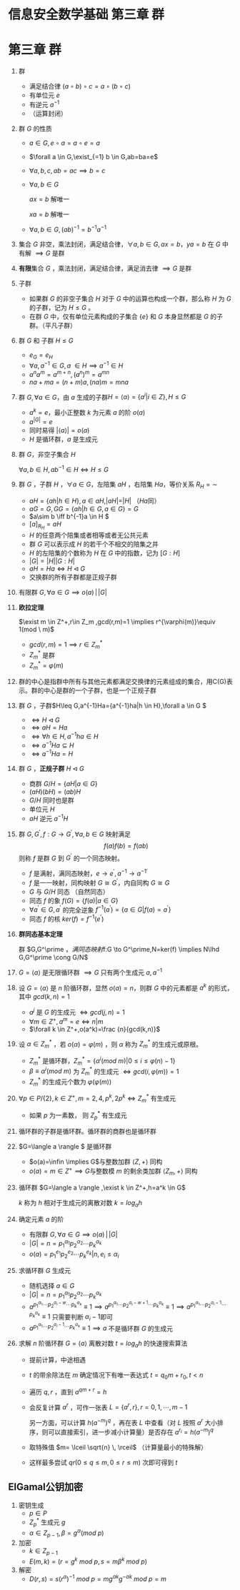 # 信息安全数学基础 第三章 群


# 第三章 群

1. 群

   - 满足结合律 $(a \circ b)\circ c=a \circ (b\circ c)$
   - 有单位元 $e$
   - 有逆元 $a^{-1}$
   - （运算封闭）

2. 群 $G$ 的性质

   - $a\in G,e \circ a=a \circ e =a$

   - $\forall a \in G,\exist_{=1} b \in G,ab=ba=e$

   - $\forall a,b,c,ab=ac \implies b=c$

   - $\forall a,b \in G$

     $ax=b$ 解唯一

     $xa=b$ 解唯一

   - $\forall a,b \in G , (ab)^{-1}=b^{-1}a^{-1}$

3. 集合 $G$ 非空，乘法封闭，满足结合律，$\forall a,b \in G,ax=b，ya=b$ 在 $G$ 中有解 $\implies G$ 是群

4. **有限**集合 $G$ ，乘法封闭，满足结合律，满足消去律 $\implies G$ 是群

5. 子群

   - 如果群 $G$ 的非空子集合 $H$ 对于 $G$ 中的运算也构成一个群，那么称 $H$ 为 $G$ 的子群，记为 $H \leq G$ 。
   - 在群 $G$ 中，仅有单位元素构成的子集合 $\{e\}$ 和 $G$ 本身显然都是 $G$ 的子群。（平凡子群）

6. 群 $G$ 和 子群 $H \leq G$

   -  $e_G=e_H$
   -  $\forall a,a^{-1} \in G,a\ \in H \implies a^{-1} \in H$
   -  $a^na^m=a^{m+n},(a^n)^m=a^{mn}$
   -  $na+ma=(n+m)a,(na)m=mna$

7. 群 $G,\forall a \in G$，由 $a$ 生成的子群$H=\langle a \rangle =\{a^i|i \in Z \} , H\leq G$

   - $a^k=e$，最小正整数 $k$ 为元素 $a$ 的阶 $o(a)$
   - $a^{|G|}=e$
   - 同时易得 $|\langle a \rangle|=o(a)$
   - $H$ 是循环群，$a$ 是生成元

8. 群 $G$，非空子集合 $H$

   $\forall a,b \in H,ab^{-1} \in H \iff H \leq G$

9. 群 $G$ ，子群 $H$ ，$\forall a \in G$，左陪集 $aH$ ，右陪集 $Ha$，等价关系 $R_H=\sim$

   - $aH=\{ah|h \in H\},a \in aH,|aH|=|H|$ （$Ha$同）
   - $aG=G,GG=\{ah|h\in G,a \in G\}=G$
   - $a\sim b \iff b^{-1}a \in H $
   - $[a]_{R_H}=aH$
   - $H$ 的任意两个陪集或者相等或者无公共元素
   - 群 $G$ 可以表示成 $H$ 的若干个不相交的陪集之并
   - $H$ 的左陪集的个数称为 $H$ 在 $G$ 中的指数，记为 $[G:H]$ 
   - $|G|=|H||G:H|$
   - $aH=Ha \iff H \lhd G$
   - 交换群的所有子群都是正规子群

10. 有限群 $G,\forall a \in G \implies o(a)\,|\, |G|$

11. **欧拉定理**

    $\exist m \in Z^+,r\in Z_m ,gcd(r,m)=1 \implies r^{\varphi(m)}\equiv 1(mod \ m)$

    - $gcd(r,m)=1 \implies r \in Z^*_m$
    - $Z^*_m$ 是群
    - $Z^*_m=\varphi(m)$

12. 群的中心是指群中所有与其他元素都满足交换律的元素组成的集合，用C(G)表示。群的中心是群的一个子群，也是一个正规子群

13. 群 $G$ ，子群$H\leq G,a^{-1}Ha=\{a^{-1}ha|h \in H\},\forall a \in G $

    - $\iff H \lhd G$
    - $\iff aH=Ha$
    - $\iff \forall h \in H,a^{-1}ha \in H$
    - $\iff a^{-1}Ha \subseteq H$
    - $\iff a^{-1}Ha = H$

14. 群 $G$ ，**正规子群** $H \lhd G$

    - 商群 $G/H=\{aH|a \in G\}$
    - $(aH)(bH)=(ab)H$
    - $G/H$ 同时也是群
    - 单位元 $H$
    - $aH$ 逆元 $a^{-1}H$

15. 群 $G,G^\prime,f:G\to G^\prime,\forall a,b\in G$ 映射满足
    $$
    f(a)f(b)=f(ab)
    $$
    则称 $f$ 是群 $G$ 到 $G^\prime$ 的一个同态映射。

    - $f$ 是满射，满同态映射，$e \to e^\prime,a^{-1} \to {a^{-1}}^\prime$
    - $f$ 是一一映射，同构映射 $G \cong G^\prime$，内自同构 $G \cong G$
    - $G$ 与 $G/H$ 同态 （自然同态）
    - 同态 $f$ 的象 $f(G)=\{f(a)|a \in G\}$
    - $\forall a^\prime \in G ,a^\prime$ 的完全逆象 $f^{-1}(a^\prime)=\{a \in G| f(a)=a^\prime \}$
    - 同态 $f$ 的核 $ker(f)=f^{-1}(e^\prime)$ 

16. **群同态基本定理**

    群 $G,G^\prime $，满同态映射$f:G \to G^\prime,N=ker(f) \implies N\lhd G,G^\prime \cong G/N$

17. $G=\langle a \rangle$ 是无限循环群 $\implies G$ 只有两个生成元 $a,a^{-1}$ 

18. 设 $G=\langle a \rangle$ 是 $n$ 阶循环群，显然 $o(a)=n$，则群 $G$ 中的元素都是 $a^k$ 的形式，其中 $gcd(k,n)=1$

    - $a^j$ 是 $G$ 的生成元 $\iff gcd(j,n)=1$
    - $\forall m \in Z^+ ,a^m=e \iff n|m$
    - $\forall k \in Z^+,o(a^k)=\frac {n}{gcd(k,n)}$

19. 设 $\alpha \in Z^*_m$ ，若 $o(\alpha)=\varphi(m)$  ，则 $\alpha$ 称为 $Z^*_m$ 的生成元或原根。

    - $Z^*_m$ 是循环群，$Z^*_m=\{\alpha ^i (mod \ m)|0 \leq i \leq \varphi(n)-1 \}$
    - $\beta \equiv \alpha ^i (mod \ m)$ 为 $Z^*_m$ 的生成元 $\iff gcd(i,\varphi (m))=1$
    - $Z^*_m$ 的生成元个数为 $\varphi(\varphi(m))$

20. $\forall p \in P/\{2\},k \in Z^+,m=2,4,p^k,2p^k \iff Z^*_m$ 有生成元

    - 如果 $p$ 为一素数， 则 $Z^*_p$ 有生成元

21. 循环群的子群是循环群。循环群的商群也是循环群

22. $G=\langle a \rangle $ 是循环群

    - $o(a)=\infin \implies G$与整数加群 $\langle Z,+ \rangle$ 同构
    - $o(a)=m \in Z^+ \implies G$与整数模 $m$ 的剩余类加群 $\langle Z_m,+ \rangle$ 同构

23. 循环群 $G=\langle a \rangle ,\exist k \in Z^+,h=a^k \in G$

     $k$ 称为 $h$ 相对于生成元的离散对数 $k=log_a h$

24. 确定元素 $a$ 的阶

    - 有限群 $G,\forall a \in G \implies o(a)\,|\, |G|$
    - $|G|=n=p_1^{\alpha_1}p_2^{\alpha_2}\cdots p_k^{\alpha_k}$
    - $o(a)=p_1^{e_1}p_2^{e_2}\cdots p_k^{e_k} |n,e_i \leq \alpha_i$

25. 求循环群 $G$ 生成元

    - 随机选择 $a \in G$
    - $|G|=n=p_1^{\alpha_1}p_2^{\alpha_2}\cdots p_k^{\alpha_k}$
    - $a^{p_1^{\alpha_1}\cdots p_2^{\alpha_i -w}\cdots p_k^{\alpha_k}} \equiv 1 \implies a^{p_1^{\alpha_1}\cdots p_2^{\alpha_i -w +1}\cdots p_k^{\alpha_k}} \equiv 1 \implies a^{p_1^{\alpha_1}\cdots p_2^{\alpha_i -1}\cdots p_k^{\alpha_k}} \equiv 1$ 只需要判断 $\alpha_i -1$即可
    - $a^{p_1^{\alpha_1}\cdots p_2^{\alpha_i -1}\cdots p_k^{\alpha_k}} \equiv 1 \implies a$ 不是循环群 $G$ 的生成元

26. 求解 $n$ 阶循环群 $G=\langle a \rangle$ 离散对数 $t=log_ah$ 的快速搜索算法

    - 提前计算，中途相遇

    - $t$  的带余除法在 $m$ 确定情况下有唯一表达式 $t=q_0m+r_0,t<n$

    - 遍历 $q,r$ ，直到 $a^{qm+r}=h$

    - 会反复计算 $a^r$ ，可作一张表 $L=\{a^r,r\},r=0,1,\cdots ,m-1$ 

      另一方面，可以计算 $h(a^{-m})^q$ ，再在表 $L$ 中查看（对 $L$ 按照 $a^r$ 大小排序，则可以直接索引，进一步减小计算量）是否存在 $a^{r_i}=h(a^{-m})^q$ 

    - 取特殊值 $m= \lceil \sqrt{n} \, \rceil$ （计算量最小的特殊解）

    - 这样最多尝试 $qr(0 \leq q \leq m ,0 \leq r \leq m)$ 次即可得到 $t$


## ElGamal公钥加密

1. 密钥生成
   - $p \in P$
   - $Z^*_p$ 生成元 $g$
   - $\alpha \in Z_{p-1},\beta=g^\alpha (mod \ p)$
2. 加密
   - $k \in Z_{p-1}$
   - $E(m,k)=(r=g^k \ mod \ p,s=m\beta^k \ mod \ p)$
3. 解密
   - $D(r,s)=s(r^\alpha)^{-1} \ mod \ p =mg^{ak}g^{-ak} \ mod \ p=m$
